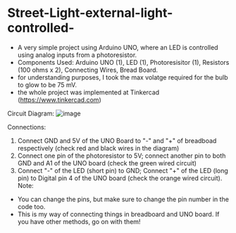 # Street-Light-external-light-controlled-
- A very simple project using Arduino UNO, where an LED is controlled using analog inputs from a photoresistor.
- Components Used: Arduino UNO (1), LED (1), Photoresisitor (1), Resistors (100 ohms x 2), Connecting Wires, Bread Board.
- for understanding purposes, I took the max volatge required for the bulb to glow to be 75 mV.
- the whole project was implemented at Tinkercad (https://www.tinkercad.com)

Circuit Diagram:
![image](https://github.com/sree-govinth/Street-Light-external-light-controlled-/assets/155771157/21f945bf-53dd-4b07-b9bd-f70aceb77658)

Connections:
1. Connect GND and 5V of the UNO Board to "-" and "+" of breadboad respectively (check red and black wires in the diagram)
2. Connect one pin of the photoresistor to 5V; connect another pin to both GND and A1 of the UNO board (check the green wired circuit)
3. Connect "-" of the LED (short pin) to GND; Connect "+" of the LED (long pin) to Digital pin 4 of the UNO board (check the orange wired circuit).
Note:
- You can change the pins, but make sure to change the pin number in the code too.
- This is my way of connecting things in breadboard and UNO board. If you have other methods, go on with them!
